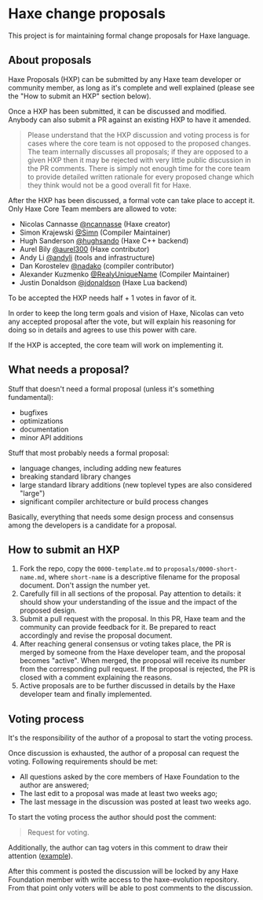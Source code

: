 ﻿# Haxe change proposals

This project is for maintaining formal change proposals for Haxe language.

## About proposals

Haxe Proposals (HXP) can be submitted by any Haxe team developer or community member, as long as it's complete and well explained (please see the "How to submit an HXP" section below).

Once a HXP has been submitted, it can be discussed and modified. Anybody can also submit a PR against an existing HXP to have it amended.

> Please understand that the HXP discussion and voting process is for
> cases where the core team is not opposed to the proposed
> changes. The team internally discusses all proposals; if they are
> opposed to a given HXP then it may be rejected with very little
> public discussion in the PR comments. There is simply not enough
> time for the core team to provide detailed written rationale for
> every proposed change which they think would not be a good overall
> fit for Haxe.

After the HXP has been discussed, a formal vote can take place to accept it. Only Haxe Core Team members are allowed to vote:

 - Nicolas Cannasse [@ncannasse](https://github.com/ncannasse) (Haxe creator)
 - Simon Krajewski [@Simn](https://github.com/Simn) (Compiler Maintainer)
 - Hugh Sanderson [@hughsando](https://github.com/hughsando) (Haxe C++ backend)
 - Aurel Bily [@aurel300](https://github.com/Aurel300) (Haxe contributor)
 - Andy Li [@andyli](https://github.com/andyli) (tools and infrastructure)
 - Dan Korostelev [@nadako](https://github.com/nadako) (compiler contributor)
 - Alexander Kuzmenko [@RealyUniqueName](https://github.com/RealyUniqueName) (Compiler Maintainer)
 - Justin Donaldson [@jdonaldson](https://github.com/jdonaldson) (Haxe Lua backend)

To be accepted the HXP needs half + 1 votes in favor of it.

In order to keep the long term goals and vision of Haxe, Nicolas can veto any accepted proposal after the vote, but will explain his reasoning for doing so in details and agrees to use this power with care.

If the HXP is accepted, the core team will work on implementing it.

## What needs a proposal?

Stuff that doesn't need a formal proposal (unless it's something fundamental):

 * bugfixes
 * optimizations
 * documentation
 * minor API additions

Stuff that most probably needs a formal proposal:

 * language changes, including adding new features
 * breaking standard library changes
 * large standard library additions (new toplevel types are also considered "large")
 * significant compiler architecture or build process changes

Basically, everything that needs some design process and consensus among the developers is a candidate for a proposal.

## How to submit an HXP

 1. Fork the repo, copy the `0000-template.md` to `proposals/0000-short-name.md`,
    where `short-name` is a descriptive filename for the proposal document. Don't assign the number yet.
 2. Carefully fill in all sections of the proposal. Pay attention to details: it should show your understanding
    of the issue and the impact of the proposed design.
 3. Submit a pull request with the proposal. In this PR, Haxe team and the community can provide
    feedback for it. Be prepared to react accordingly and revise the proposal document.
 4. After reaching general consensus or voting takes place, the PR is merged by someone from the Haxe developer team,
    and the proposal becomes "active". When merged, the proposal will receive its number from the
    corresponding pull request. If the proposal is rejected, the PR is closed with a comment explaining the reasons.
 5. Active proposals are to be further discussed in details by the Haxe developer team
    and finally implemented.

## Voting process

It's the responsibility of the author of a proposal to start the voting process.

Once discussion is exhausted, the author of a proposal can request the voting.
Following requirements should be met:

* All questions asked by the core members of Haxe Foundation to the author are answered;
* The last edit to a proposal was made at least two weeks ago;
* The last message in the discussion was posted at least two weeks ago.

To start the voting process the author should post the comment:

> Request for voting.

Additionally, the author can tag voters in this comment to draw their attention ([example](https://github.com/HaxeFoundation/haxe-evolution/pull/48#issuecomment-412341110)).

After this comment is posted the discussion will be locked by any Haxe Foundation member with write access to the haxe-evolution repository. From that point only voters will be able to post comments to the discussion.

